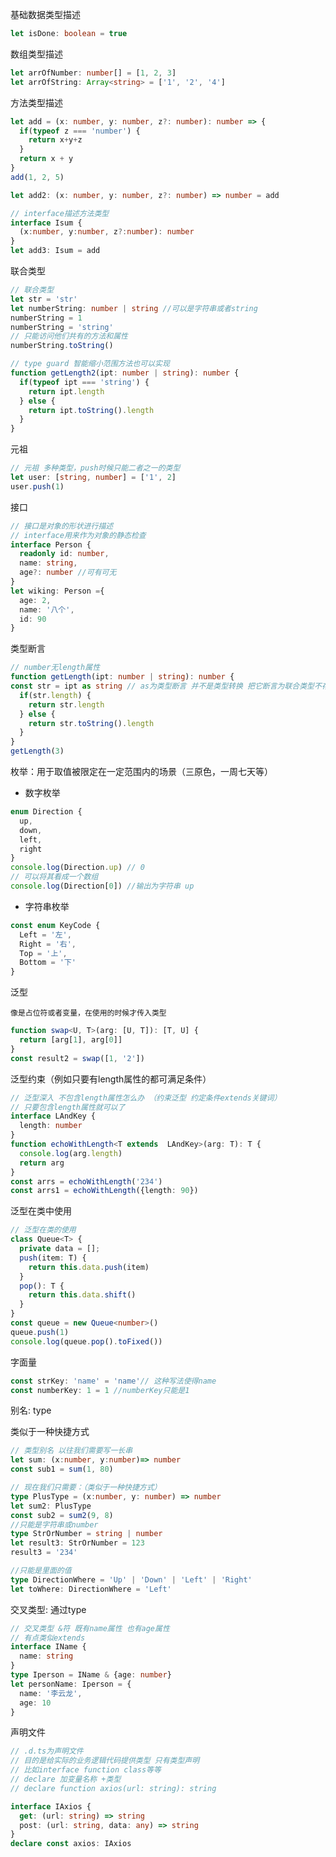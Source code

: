 基础数据类型描述

```typescript
let isDone: boolean = true
```

数组类型描述

```typescript
let arrOfNumber: number[] = [1, 2, 3]
let arrOfString: Array<string> = ['1', '2', '4']
```

方法类型描述

```typescript
let add = (x: number, y: number, z?: number): number => {
  if(typeof z === 'number') {
    return x+y+z
  }
  return x + y
}
add(1, 2, 5)

let add2: (x: number, y: number, z?: number) => number = add

// interface描述方法类型
interface Isum {
  (x:number, y:number, z?:number): number
}
let add3: Isum = add
```

联合类型

```typescript
// 联合类型
let str = 'str'
let numberString: number | string //可以是字符串或者string
numberString = 1
numberString = 'string'
// 只能访问他们共有的方法和属性
numberString.toString()

// type guard 智能缩小范围方法也可以实现
function getLength2(ipt: number | string): number {
  if(typeof ipt === 'string') {
    return ipt.length
  } else {
    return ipt.toString().length
  }
}
```

元祖

```typescript
// 元祖 多种类型，push时候只能二者之一的类型
let user: [string, number] = ['1', 2]
user.push(1)
```

接口

<!--接口是对象的形状进行描述-->

<!--interface用来作为对象的静态检查-->

```typescript
// 接口是对象的形状进行描述
// interface用来作为对象的静态检查
interface Person {
  readonly id: number,
  name: string,
  age?: number //可有可无
}
let wiking: Person ={
  age: 2,
  name: '八个',
  id: 90
}
```

类型断言<!--（我更了解字段类型情况）-->

```typescript
// number无length属性
function getLength(ipt: number | string): number {
const str = ipt as string // as为类型断言 并不是类型转换 把它断言为联合类型不存在的类型是会出错的
  if(str.length) {
    return str.length
  } else {
    return str.toString().length
  }
}
getLength(3)
```

枚举：用于取值被限定在一定范围内的场景（三原色，一周七天等）

<!--注意：const可提升枚举效率 但仅能用于常量枚举（计算枚举等不行）-->

- 数字枚举

```typescript
enum Direction {
  up,
  down,
  left,
  right
}
console.log(Direction.up) // 0
// 可以将其看成一个数组
console.log(Direction[0]) //输出为字符串 up
```

- 字符串枚举

```typescript
const enum KeyCode {
  Left = '左',
  Right = '右',
  Top = '上',
  Bottom = '下'
}
```

泛型

<!--像是：用的时候传入特定类型的容器，用来约束和灵活参数的类型，不是死板的特定类型-->

`像是占位符或者变量，在使用的时候才传入类型`

```typescript
function swap<U, T>(arg: [U, T]): [T, U] {
  return [arg[1], arg[0]]
}
const result2 = swap([1, '2'])
```

泛型约束（例如只要有length属性的都可满足条件）

```typescript
// 泛型深入 不包含length属性怎么办 （约束泛型 约定条件extends关键词）
// 只要包含length属性就可以了
interface LAndKey {
  length: number
}
function echoWithLength<T extends  LAndKey>(arg: T): T {
  console.log(arg.length)
  return arg
}
const arrs = echoWithLength('234')
const arrs1 = echoWithLength({length: 90})
```

泛型在类中使用

```typescript
// 泛型在类的使用
class Queue<T> {
  private data = [];
  push(item: T) {
    return this.data.push(item)
  }
  pop(): T {
    return this.data.shift()
  }
}
const queue = new Queue<number>()
queue.push(1)
console.log(queue.pop().toFixed())
```

字面量

```typescript
const strKey: 'name' = 'name'// 这种写法使得name
const numberKey: 1 = 1 //numberKey只能是1
```

别名: type

类似于一种快捷方式

```typescript
// 类型别名 以往我们需要写一长串
let sum: (x:number, y:number)=> number
const sub1 = sum(1, 80)

// 现在我们只需要：（类似于一种快捷方式）
type PlusType = (x:number, y: number) => number
let sum2: PlusType
const sub2 = sum2(9, 8)
//只能是字符串或number
type StrOrNumber = string | number
let result3: StrOrNumber = 123
result3 = '234'

//只能是里面的值
type DirectionWhere = 'Up' | 'Down' | 'Left' | 'Right'
let toWhere: DirectionWhere = 'Left'

```

交叉类型: 通过type

```typescript
// 交叉类型 &符 既有name属性 也有age属性
// 有点类似extends
interface IName {
  name: string
}
type Iperson = IName & {age: number}
let personName: Iperson = {
  name: '李云龙',
  age: 10
}
```

声明文件

<!--例如直接写axios找不到-->

```typescript
// .d.ts为声明文件
// 目的是给实际的业务逻辑代码提供类型 只有类型声明
// 比如interface function class等等
// declare 加变量名称 +类型
// declare function axios(url: string): string

interface IAxios {
  get: (url: string) => string
  post: (url: string, data: any) => string
}
declare const axios: IAxios
```

